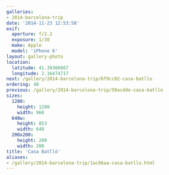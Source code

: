 ```yaml
---
galleries:
- 2014-barcelona-trip
date: '2014-11-23 12:53:58'
exif:
  aperture: f/2.2
  exposure: 1/30
  make: Apple
  model: 'iPhone 6'
layout: gallery-photo
location:
  latitude: 41.39366667
  longitude: 2.16474717
next: /gallery/2014-barcelona-trip/6f9cc02-casa-batllo
ordering: 48
previous: /gallery/2014-barcelona-trip/50acdde-casa-batllo
sizes:
  1280:
    height: 1280
    width: 960
  640w:
    height: 853
    width: 640
  200x200:
    height: 200
    width: 200
title: 'Casa Batlló'
aliases:
- /gallery/2014-barcelona-trip/1ac66aa-casa-batllo.html
---
```

